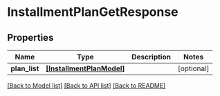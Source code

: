 # InstallmentPlanGetResponse


## Properties
Name | Type | Description | Notes
------------ | ------------- | ------------- | -------------
**plan_list** | [**[InstallmentPlanModel]**](InstallmentPlanModel.md) |  | [optional] 

[[Back to Model list]](../README.md#documentation-for-models) [[Back to API list]](../README.md#documentation-for-api-endpoints) [[Back to README]](../README.md)



